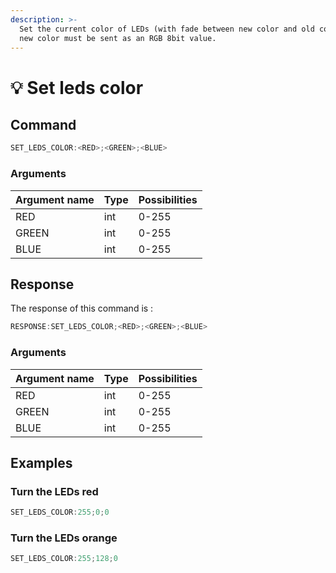 ```yaml
---
description: >-
  Set the current color of LEDs (with fade between new color and old color). The
  new color must be sent as an RGB 8bit value.
---
```


# 💡 Set leds color

## Command

```javascript
SET_LEDS_COLOR:<RED>;<GREEN>;<BLUE>
```

### Arguments

| Argument name | Type | Possibilities |
| ------------- | ---- | ------------- |
| RED           | int  | 0-255         |
| GREEN         | int  | 0-255         |
| BLUE          | int  | 0-255         |

## Response

The response of this command is :

```javascript
RESPONSE:SET_LEDS_COLOR;<RED>;<GREEN>;<BLUE>
```

### Arguments

| Argument name | Type | Possibilities |
| ------------- | ---- | ------------- |
| RED           | int  | 0-255         |
| GREEN         | int  | 0-255         |
| BLUE          | int  | 0-255         |

## Examples

### Turn the LEDs red

```javascript
SET_LEDS_COLOR:255;0;0
```

### Turn the LEDs orange

```javascript
SET_LEDS_COLOR:255;128;0
```
